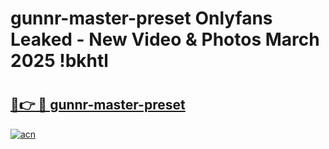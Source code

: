 # gunnr-master-preset Onlyfans Leaked - New Video & Photos March 2025 !bkhtl

# <h2><a href="https://1ry8ex.iuczelnia.edu.pl?title=gunnr-master-preset&ref=bkhtl">🔗👉 🔴 gunnr-master-preset</a></h2>

[![acn](https://github.com/user-attachments/assets/0f9c940e-d8b0-45ae-aac7-cd30a18b3e1c)](https://1ry8ex.iuczelnia.edu.pl?title=gunnr-master-preset&ref=bkhtl)

